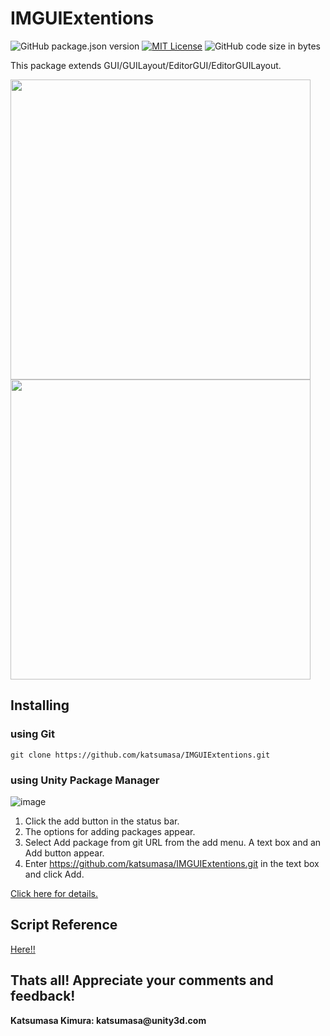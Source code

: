 # IMGUIExtentions

![GitHub package.json version](https://img.shields.io/github/package-json/v/katsumasa/IMGUIExtentions)
[![MIT License](http://img.shields.io/badge/license-MIT-blue.svg?style=flat)](LICENSE)
![GitHub code size in bytes](https://img.shields.io/github/languages/code-size/katsumasa/IMGUIExtentions)


This package extends GUI/GUILayout/EditorGUI/EditorGUILayout.

<img src="https://user-images.githubusercontent.com/29646672/136915672-6a080991-e69d-4654-877d-5c0e86eefee8.gif" width="480"><img src="https://user-images.githubusercontent.com/29646672/136915679-a88445a1-42b9-4862-b25a-8e82cb9c548a.gif" width="480">



## Installing 

### using Git

```
git clone https://github.com/katsumasa/IMGUIExtentions.git
```

### using Unity Package Manager

![image](https://user-images.githubusercontent.com/29646672/136918028-7236dbf2-2b47-4ea2-9390-61ea57b5e107.png)

1. Click the add  button in the status bar.
2. The options for adding packages appear.
3. Select Add package from git URL from the add menu. A text box and an Add button appear.
4. Enter https://github.com/katsumasa/IMGUIExtentions.git in the text box and click Add.

[Click here for details.](https://docs.unity3d.com/2019.4/Documentation/Manual/upm-ui-giturl.html)

## Script Reference

[Here!!](https://github.com/katsumasa/IMGUIExtentions/wiki#script-reference)

## Thats all! Appreciate your comments and feedback!

__Katsumasa Kimura: katsumasa@unity3d.com__

